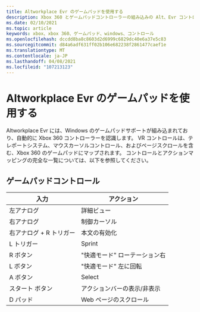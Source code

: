 ```yaml
---
title: Altworkplace Evr のゲームパッドを使用する
description: Xbox 360 とゲームパッドコントローラーの組み込みの Alt、Evr コントローラーのマッピングについて説明します。
ms.date: 02/10/2021
ms.topic: article
keywords: xbox、xbox 360、ゲームパッド、windows、コントロール
ms.openlocfilehash: dccdd8ba8c8603d2d6999c6829dc40e6a37e5c83
ms.sourcegitcommit: d84a6adf631ff02b106e682238f2861477caef1e
ms.translationtype: MT
ms.contentlocale: ja-JP
ms.lasthandoff: 04/08/2021
ms.locfileid: "107213123"
---
```

# <a name="using-a-gamepad-in-altspacevr"></a>Altworkplace Evr のゲームパッドを使用する

Altworkplace Evr には、Windows のゲームパッドサポートが組み込まれており、自動的に Xbox 360 コントローラーを認識します。 VR コントロールは、テレポートシステム、マウスカーソルコントロール、およびページスクロールを含む、Xbox 360 のゲームパッドにマップされます。 コントロールとアクションマッピングの完全な一覧については、以下を参照してください。

## <a name="gamepad-controls"></a>ゲームパッドコントロール

| 入力 | アクション |
|---|---|
| 左アナログ | 詳細ビュー |
| 右アナログ | 制御カーソル |
| 右アナログ + R トリガー | 本文の有効化 |
| L トリガー | Sprint |
| R ボタン | "快適モード" ローテーション右 |
| L ボタン | "快適モード" 左に回転 |
| A ボタン | Select |
| スタート ボタン | アクションバーの表示/非表示 |
| D パッド | Web ページのスクロール |